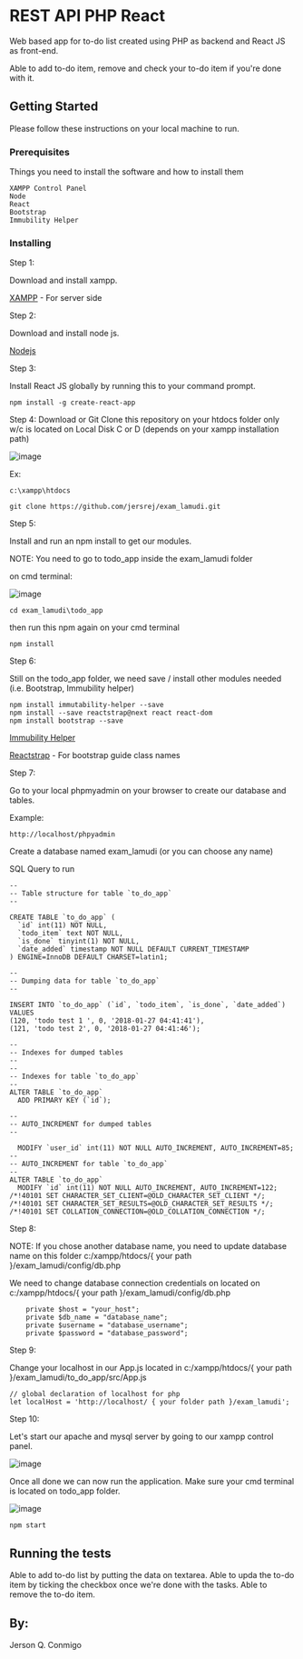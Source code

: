 # REST API PHP React

Web based app for to-do list created using PHP as backend and React JS as front-end.

Able to add to-do item, remove and check your to-do item if you're done with it.

## Getting Started

Please follow these instructions on your local machine to run.

### Prerequisites

Things you need to install the software and how to install them

```
XAMPP Control Panel
Node
React
Bootstrap
Immubility Helper
```

### Installing

Step 1:

Download and install xampp.

[XAMPP](https://www.apachefriends.org/download.html) - For server side

Step 2:

Download and install node js.

[Nodejs](https://nodejs.org/en/)

Step 3:

Install React JS globally by running this to your command prompt.

```
npm install -g create-react-app
```

Step 4:
Download or Git Clone this repository on your htdocs folder only w/c is located on Local Disk C or D (depends on your xampp installation path)

![image](https://image.ibb.co/kqAf3b/gitclone.png)

Ex:

```
c:\xampp\htdocs

git clone https://github.com/jersrej/exam_lamudi.git
```

Step 5:

Install and run an npm install to get our modules.

NOTE: You need to go to todo_app inside the exam_lamudi folder

on cmd terminal:

![image](https://preview.ibb.co/mkPUww/npminstall.png)

```
cd exam_lamudi\todo_app
```

then run this npm again on your cmd terminal

```
npm install
```

Step 6:

Still on the todo_app folder, we need save / install other modules needed (i.e. Bootstrap, Immubility helper)

```
npm install immutability-helper --save
npm install --save reactstrap@next react react-dom
npm install bootstrap --save
```

[Immubility Helper](https://www.npmjs.com/package/immutability-helper)

[Reactstrap](http://reactstrap.github.io/) - For bootstrap guide class names 

Step 7:

Go to your local phpmyadmin on your browser to create our database and tables.

Example:

```
http://localhost/phpyadmin
```

Create a database named exam_lamudi (or you can choose any name)

SQL Query to run

```
--
-- Table structure for table `to_do_app`
--

CREATE TABLE `to_do_app` (
  `id` int(11) NOT NULL,
  `todo_item` text NOT NULL,
  `is_done` tinyint(1) NOT NULL,
  `date_added` timestamp NOT NULL DEFAULT CURRENT_TIMESTAMP
) ENGINE=InnoDB DEFAULT CHARSET=latin1;

--
-- Dumping data for table `to_do_app`
--

INSERT INTO `to_do_app` (`id`, `todo_item`, `is_done`, `date_added`) VALUES
(120, 'todo test 1 ', 0, '2018-01-27 04:41:41'),
(121, 'todo test 2', 0, '2018-01-27 04:41:46');

--
-- Indexes for dumped tables
--
--
-- Indexes for table `to_do_app`
--
ALTER TABLE `to_do_app`
  ADD PRIMARY KEY (`id`);

--
-- AUTO_INCREMENT for dumped tables
--

  MODIFY `user_id` int(11) NOT NULL AUTO_INCREMENT, AUTO_INCREMENT=85;
--
-- AUTO_INCREMENT for table `to_do_app`
--
ALTER TABLE `to_do_app`
  MODIFY `id` int(11) NOT NULL AUTO_INCREMENT, AUTO_INCREMENT=122;
/*!40101 SET CHARACTER_SET_CLIENT=@OLD_CHARACTER_SET_CLIENT */;
/*!40101 SET CHARACTER_SET_RESULTS=@OLD_CHARACTER_SET_RESULTS */;
/*!40101 SET COLLATION_CONNECTION=@OLD_COLLATION_CONNECTION */;

```

Step 8: 

NOTE: If you chose another database name, you need to update database name on this folder c:/xampp/htdocs/{ your path }/exam_lamudi/config/db.php

We need to change database connection credentials on located on c:/xampp/htdocs/{ your path }/exam_lamudi/config/db.php

```
    private $host = "your_host";
    private $db_name = "database_name";
    private $username = "database_username";
    private $password = "database_password";
```

Step 9:

Change your localhost in our App.js located in c:/xampp/htdocs/{ your path }/exam_lamudi/to_do_app/src/App.js

```
// global declaration of localhost for php
let localHost = 'http://localhost/ { your folder path }/exam_lamudi';
```

Step 10:

Let's start our apache and mysql server by going to our xampp control panel.

![image](https://preview.ibb.co/h22A3b/xampp.png)

Once all done we can now run the application. Make sure your cmd terminal is located on todo_app folder.

![image](https://preview.ibb.co/cbNM9G/npmstart.png)

```
npm start
```

## Running the tests

Able to add to-do list by putting the data on textarea.
Able to upda the to-do item by ticking the checkbox once we're done with the tasks.
Able to remove the to-do item.

## By:

Jerson Q. Conmigo

